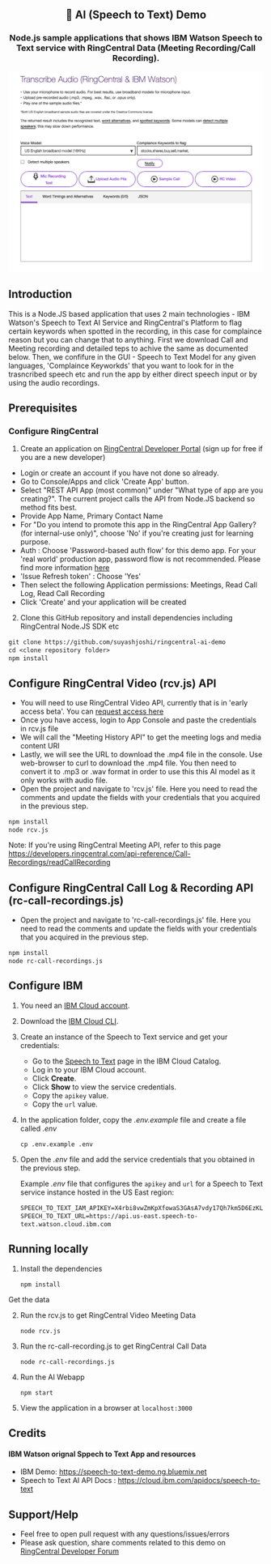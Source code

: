 <h2 align="center" style="border-bottom: none;">🎤 AI (Speech to Text) Demo </h2>
<h3 align="center">Node.js sample applications that shows IBM Watson Speech to Text service with RingCentral Data (Meeting Recording/Call Recording).</h3>

![alt text](images/ScreenShot.png?raw=true)


## Introduction

This is a Node.JS based application that uses 2 main technologies - IBM Watson's Speech to Text AI Service and RingCentral's Platform to flag certain keywords when spotted in the recording, in this case for complaince reason but you can change that to anything. First we download Call and Meeting recording and detailed teps to achive the same as documented below. Then, we confifure in the GUI - Speech to Text Model for any given languages, 'Complaince Keyworkds' that you want to look for in the trasncribed speech etc and run the app by either direct speech input or by using the audio recordings.


## Prerequisites

### Configure RingCentral

1. Create an application on [RingCentral Developer Portal](https://developers.ringcentral.com/login.html#/) (sign up for free if you are a new developer)

- Login or create an account if you have not done so already.
- Go to Console/Apps and click 'Create App' button.
- Select "REST API App (most common)" under "What type of app are you creating?". The current project calls the API from Node.JS backend so method fits best.
- Provide App Name, Primary Contact Name
- For "Do you intend to promote this app in the RingCentral App Gallery? (for internal-use only)", choose 'No' if you're creating just for learning purpose.
- Auth : Choose 'Password-based auth flow' for this demo app. For your 'real world' production app, password flow is not recommended. Please find more information [here](https://developers.ringcentral.com/guide/authentication)
- 'Issue Refresh token' : Choose 'Yes'
- Then select the following Application permissions: Meetings, Read Call Log, Read Call Recording
- Click 'Create' and your application will be created

2. Clone this GitHub repository and install dependencies including RingCentral Node.JS SDK etc

```
git clone https://github.com/suyashjoshi/ringcentral-ai-demo
cd <clone repository folder>
npm install
```

## Configure RingCentral Video (rcv.js) API

- You will need to use RingCentral Video API, currently that is in 'early access beta'. You can [request access here](https://developers.ringcentral.com/guide/meetings/video) 
- Once you have access, login to App Console and paste the credentials in rcv.js file
- We will call the "Meeting History API" to get the meeting logs and media content URI
- Lastly, we will see the URL to download the .mp4 file in the console. Use web-browser to curl to download the .mp4 file. You then need to convert it to .mp3 or .wav format in order to use this this AI model as it only works with audio file.
- Open the project and navigate to 'rcv.js' file. Here you need to read the comments and update the fields with your credentials that you acquired in the previous step.

```
npm install
node rcv.js
```

Note: If you're using RingCentral Meeting API, refer to this page https://developers.ringcentral.com/api-reference/Call-Recordings/readCallRecording


## Configure RingCentral Call Log & Recording API (rc-call-recordings.js)

- Open the project and navigate to 'rc-call-recordings.js' file. Here you need to read the comments and update the fields with your credentials that you acquired in the previous step.

```
npm install
node rc-call-recordings.js
```

## Configure IBM

1. You need an [IBM Cloud account](https://cloud.ibm.com/registration/).
2. Download the [IBM Cloud CLI](https://cloud.ibm.com/docs/cli?topic=cloud-cli-getting-started#overview).
3. Create an instance of the Speech to Text service and get your credentials:
    - Go to the [Speech to Text](https://cloud.ibm.com/catalog/services/speech-to-text) page in the IBM Cloud Catalog.
    - Log in to your IBM Cloud account.
    - Click **Create**.
    - Click **Show** to view the service credentials.
    - Copy the `apikey` value.
    - Copy the `url` value.

4. In the application folder, copy the *.env.example* file and create a file called *.env*

    ```
    cp .env.example .env
    ```

5. Open the *.env* file and add the service credentials that you obtained in the previous step.

    Example *.env* file that configures the `apikey` and `url` for a Speech to Text service instance hosted in the US East region:

    ```
    SPEECH_TO_TEXT_IAM_APIKEY=X4rbi8vwZmKpXfowaS3GAsA7vdy17Qh7km5D6EzKLHL2
    SPEECH_TO_TEXT_URL=https://api.us-east.speech-to-text.watson.cloud.ibm.com
    ```

## Running locally

1. Install the dependencies

    ```
    npm install
    ```
Get the data

2. Run the rcv.js to get RingCentral Video Meeting Data

    ```
    node rcv.js
    ```

1. Run the rc-call-recording.js to get RingCentral Call Data

    ```
    node rc-call-recordings.js
    ```

1. Run the AI Webapp
    ```
    npm start
    ```

1. View the application in a browser at `localhost:3000`


## Credits

#### IBM Watson orignal Sppech to Text App and resources
- IBM Demo: https://speech-to-text-demo.ng.bluemix.net
- Speech to Text AI API Docs : https://cloud.ibm.com/apidocs/speech-to-text

## Support/Help

- Feel free to open pull request with any questions/issues/errors
- Please ask question, share comments related to this demo on [RingCentral Developer Forum](https://developers.ringcentral.com/community.html)
